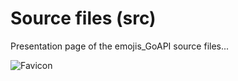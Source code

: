 # Source files (src)

Presentation page of the emojis_GoAPI source files...

![Favicon](../favicon.ico)
